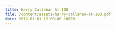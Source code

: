 ```yaml
---
title: Harry Callahan At 100
file: /content/assets/harry-callahan-at-100.pdf
date: 2012-01-01 12:00:00 +0000
---
```

